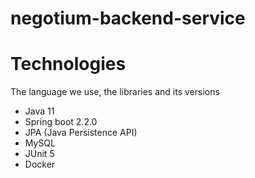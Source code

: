 #  negotium-backend-service 
# Technologies 

The language we use, the libraries and its versions

- Java 11
- Spring boot 2.2.0
- JPA (Java Persistence API)
- MySQL
- JUnit 5
- Docker